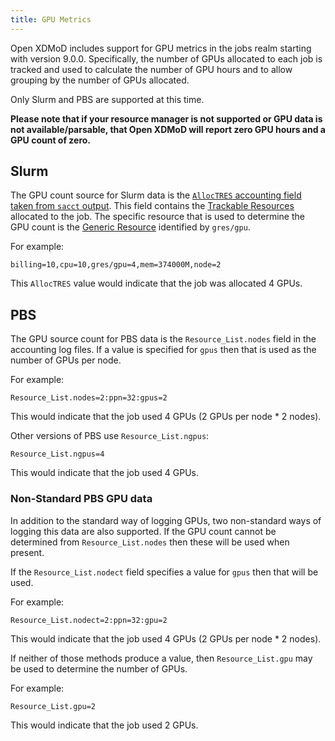 ```yaml
---
title: GPU Metrics
---
```


Open XDMoD includes support for GPU metrics in the jobs realm starting with
version 9.0.0.  Specifically, the number of GPUs allocated to each job is
tracked and used to calculate the number of GPU hours and to allow grouping by
the number of GPUs allocated.

Only Slurm and PBS are supported at this time.

**Please note that if your resource manager is not supported or GPU data is not
available/parsable, that Open XDMoD will report zero GPU hours and a GPU count
of zero.**

## Slurm

The GPU count source for Slurm data is the [`AllocTRES` accounting field taken
from `sacct` output][slurm-sacct-alloctres].  This field contains the
[Trackable Resources][slurm-tres] allocated to the job.  The specific resource
that is used to determine the GPU count is the [Generic Resource][slurm-gres]
identified by `gres/gpu`.

For example:

```
billing=10,cpu=10,gres/gpu=4,mem=374000M,node=2
```

This `AllocTRES` value would indicate that the job was allocated 4 GPUs.

## PBS

The GPU source count for PBS data is the `Resource_List.nodes` field in the
accounting log files.  If a value is specified for `gpus` then that is used as
the number of GPUs per node.

For example:

```
Resource_List.nodes=2:ppn=32:gpus=2
```

This would indicate that the job used 4 GPUs (2 GPUs per node * 2 nodes).

Other versions of PBS use `Resource_List.ngpus`:

```
Resource_List.ngpus=4
```

This would indicate that the job used 4 GPUs.

### Non-Standard PBS GPU data

In addition to the standard way of logging GPUs, two non-standard ways of
logging this data are also supported.  If the GPU count cannot be determined
from `Resource_List.nodes` then these will be used when present.

If the `Resource_List.nodect` field specifies a value for `gpus` then that will
be used.

For example:

```
Resource_List.nodect=2:ppn=32:gpu=2
```

This would indicate that the job used 4 GPUs (2 GPUs per node * 2 nodes).

If neither of those methods produce a value, then `Resource_List.gpu` may be
used to determine the number of GPUs.

For example:

```
Resource_List.gpu=2
```

This would indicate that the job used 2 GPUs.

[slurm-sacct-alloctres]: https://slurm.schedmd.com/sacct.html#OPT_AllocTres
[slurm-tres]: https://slurm.schedmd.com/tres.html
[slurm-gres]: https://slurm.schedmd.com/gres.html
